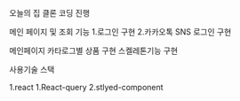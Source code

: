 오늘의 집 클론 코딩 진행

메인 페이지 및 조회 기능
1.로그인 구현
2.카카오톡 SNS 로그인 구현

메인페이지 카타로그별 상품 구현
스켈레톤기능 구현

사용기술 스택

1.react
1.React-query
2.stlyed-component

